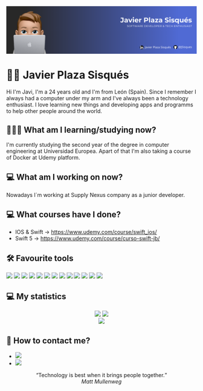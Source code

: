 <img align="center" src="https://github.com/JSisques/JSisques/blob/main/Images/Banner%20RRSS.png"/>

# 👋🏻 Javier Plaza Sisqués

Hi I'm Javi, I'm a 24 years old and I'm from León (Spain). Since I remember I always had a computer under my arm and I've always been a technology enthusiast. I love learning new things and developing apps and programms to help other people around the world.

<!-- ## 🚀 Projects -->

## 👨🏼‍🎓 What am I learning/studying now?

I'm currently studying the second year of the degree in computer engineering at Universidad Europea. Apart of that I'm also taking a course of Docker at Udemy platform.

## 💻 What am I working on now?

Nowadays I´m working at Supply Nexus company as a junior developer.

## 💻 What courses have I done?

- IOS & Swift -> https://www.udemy.com/course/swift_ios/
- Swift 5 -> https://www.udemy.com/course/curso-swift-jb/

## 🛠 Favourite tools

![](https://img.shields.io/badge/Code-Python-informational?style=flat&logo=Python&logoColor=white&color=506ad4)
![](https://img.shields.io/badge/Code-Java-informational?style=flat&logo=Java&logoColor=white&color=506ad4)
![](https://img.shields.io/badge/Code-Swift-informational?style=flat&logo=Swift&logoColor=white&color=506ad4)
![](https://img.shields.io/badge/Code-Kotlin-informational?style=flat&logo=Kotlin&logoColor=white&color=506ad4)
![](https://img.shields.io/badge/Gadget-Arduino-informational?style=flat&logo=Arduino&logoColor=white&color=506ad4)
![](https://img.shields.io/badge/Tools-MySQL-informational?style=flat&logo=MySQL&logoColor=white&color=506ad4)
![](https://img.shields.io/badge/Tools-Firebase-informational?style=flat&logo=Firebase&logoColor=white&color=506ad4)
![](https://img.shields.io/badge/Gadget-Raspberry_Pi-informational?style=flat&logo=Raspberrypi&logoColor=white&color=506ad4)
![](https://img.shields.io/badge/OS-Android-informational?style=flat&logo=Android&logoColor=white&color=506ad4)
![](https://img.shields.io/badge/OS-IOS-informational?style=flat&logo=Apple&logoColor=white&color=506ad4)
![](https://img.shields.io/badge/IDE-XCode-informational?style=flat&logo=Apple&logoColor=white&color=506ad4)
![](https://img.shields.io/badge/IDE-Android_Studio-informational?style=flat&logo=Android&logoColor=white&color=506ad4)
![](https://img.shields.io/badge/IDE-Visual_Studio_Code-informational?style=flat&logo=visualstudiocode&logoColor=white&color=506ad4)

## 💻 My statistics

<div style="text-align:center">
  <img width = "50%" src="https://github-readme-stats.vercel.app/api?username=JSisques&show_icons=true&theme=dark" />
  <img width="50%" src="https://github-readme-stats.vercel.app/api/top-langs/?username=JSisques&show_icons=true&layout=donut&theme=dark" />
</div>

<div style="text-align:center">
  <img height = "260" src="https://github-readme-stats.vercel.app/api/wakatime?username=JSisques&theme=dark&layout=compact"/>
</div>

## 💬 How to contact me?

- [![](https://img.shields.io/badge/-LinkedIn-informational?style=flat&logo=Linkedin&logoColor=white&color=506ad4)](https://www.linkedin.com/in/javier-plaza-sisqués-b79367172)
- [![](https://img.shields.io/badge/-Gmail-informational?style=flat&logo=Gmail&logoColor=white&color=506ad4)](mailto:javierplazasisques@gmail.com)

<p align="center">
  <q>Technology is best when it brings people together.</q>
  </br>
  <cite>Matt Mullenweg</cite>
</p>
